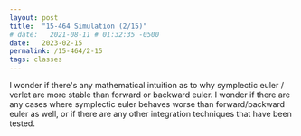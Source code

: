 ```yaml
---
layout: post
title:  "15-464 Simulation (2/15)"
# date:   2021-08-11 # 01:32:35 -0500
date:   2023-02-15
permalink: /15-464/2-15
tags: classes
---
```


I wonder if there's any mathematical intuition as to why symplectic euler / verlet are more stable than forward or backward euler. I wonder if there are any cases where symplectic euler behaves worse than forward/backward euler as well, or if there are any other integration techniques that have been tested. 